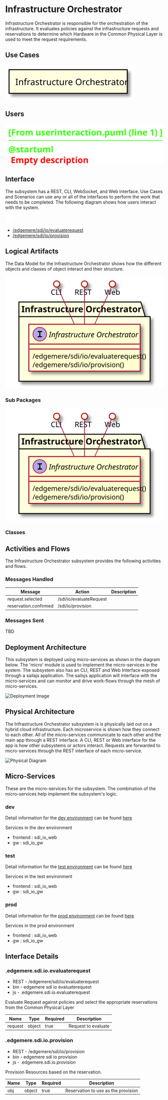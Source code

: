 
# Infrastructure Orchestrator

Infrastructure Orchestrator is responsible for the orchestration of the infrastructure. It evaluates policies against the infrastructure requests and reservations to determine which Hardware in the Common Physical Layer is used to meet the request requirements.



## Use Cases



![UseCase Diagram](./usecases.svg)

## Users


![User Interaction](./userinteraction.svg)

## Interface
The subsystem has a REST, CLI, WebSocket, and Web interface. Use Cases and Scenarios can use any or all
of the interfaces to perform the work that needs to be completed. The following  diagram shows how
users interact with the system.

![Scenario Mappings Diagram](./scenariomapping.svg)

* [/edgemere/sdi/io/evaluaterequest](./action//edgemere/sdi/io/evaluaterequest)
* [/edgemere/sdi/io/provision](./action//edgemere/sdi/io/provision)


## Logical Artifacts
The Data Model for the  Infrastructure Orchestrator shows how the different objects and classes of object interact
and their structure.

![Sub Package Diagram](./subpackage.svg)

### Sub Packages



![Logical Diagram](./logical.svg)

### Classes



## Activities and Flows
The Infrastructure Orchestrator subsystem provides the following activities and flows.

### Messages Handled

| Message | Action | Description |
|---|---|---|
| request.selected | /sdi/io/evaluateRequest |  |
| reservation.confirmed | /sdi/io/provision |  |


### Messages Sent

TBD

## Deployment Architecture

This subsystem is deployed using micro-services as shown in the diagram below. The 'micro' module is
used to implement the micro-services in the system.
The subsystem also has an CLI, REST and Web Interface exposed through a sailajs application. The sailsjs
application will interface with the micro-services and can monitor and drive work-flows through the mesh of
micro-services.

![Deployment Image](./deployment.svg)

## Physical Architecture

The Infrastructure Orchestrator subsystem is is physically laid out on a hybrid cloud infrastructure. Each microservice is shown
how they connect to each other. All of the micro-services communicate to each other and the main app through a
REST interface. A CLI, REST or Web interface for the app is how other subsystems or actors interact. Requests are
forwarded to micro-services through the REST interface of each micro-service.

![Physical Diagram](./physical.svg)

## Micro-Services
These are the micro-services for the subsystem. The combination of the micro-services help implement
the subsystem's logic.

### dev
Detail information for the [dev environment](./envs/dev/index.md) can be found [here](./envs/dev/index.md)

Services in the dev environment

* frontend : sdi_io_web
* gw : sdi_io_gw

### test
Detail information for the [test environment](./envs/test/index.md) can be found [here](./envs/test/index.md)

Services in the test environment

* frontend : sdi_io_web
* gw : sdi_io_gw

### prod
Detail information for the [prod environment](./envs/prod/index.md) can be found [here](./envs/prod/index.md)

Services in the prod environment

* frontend : sdi_io_web
* gw : sdi_io_gw


## Interface Details

### .edgemere.sdi.io.evaluaterequest
* REST - /edgemere/sdi/io/evaluaterequest
* bin -  edgemere sdi io evaluaterequest
* js - .edgemere.sdi.io.evaluaterequest

Evaluate Request against policies and select the appropriate reservations from the Common Physical Layer

| Name | Type | Required | Description |
|---|---|---|---|
| request | object |true | Request to evaluate |



### .edgemere.sdi.io.provision
* REST - /edgemere/sdi/io/provision
* bin -  edgemere sdi io provision
* js - .edgemere.sdi.io.provision

Provision Resources based on the reservation.

| Name | Type | Required | Description |
|---|---|---|---|
| obj | object |true | Reservation to use as the provision |




